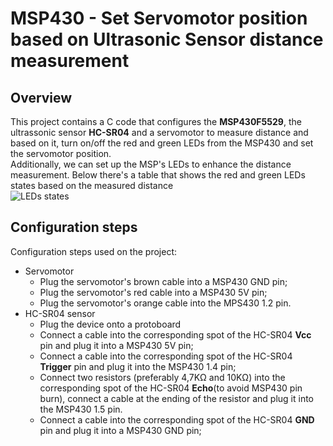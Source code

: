 # MSP430 - Set Servomotor position based on Ultrasonic Sensor distance measurement
## Overview
This project contains a C code that configures the **MSP430F5529**, the ultrassonic sensor **HC-SR04** and a servomotor to measure distance and based on it, turn on/off the red and green LEDs from the MSP430 and set the servomotor position.  
Additionally, we can set up the MSP's LEDs to enhance the distance measurement. Below there's a table that shows the red and green LEDs states based on the measured distance  
![LEDs states](https://i.imgur.com/mSlfSnr.png)  
## Configuration steps
Configuration steps used on the project:
* Servomotor
  * Plug the servomotor's brown cable into a MSP430 GND pin;
  * Plug the servomotor's red cable into a MSP430 5V pin;
  * Plug the servomotor's orange cable into the MPS430 1.2 pin.
* HC-SR04 sensor
  * Plug the device onto a protoboard
  * Connect a cable into the corresponding spot of the HC-SR04 **Vcc** pin and plug it into a MSP430 5V pin;
  * Connect a cable into the corresponding spot of the HC-SR04 **Trigger** pin and plug it into the MSP430 1.4 pin;
  * Connect two resistors (preferably 4,7KΩ and 10KΩ) into the corresponding spot of the HC-SR04 **Echo**(to avoid MSP430 pin burn), connect a cable at the ending of the resistor and plug it into the MSP430 1.5 pin.
  * Connect a cable into the corresponding spot of the HC-SR04 **GND** pin and plug it into a MSP430 GND pin;
